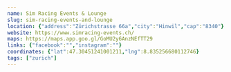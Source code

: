 ```yaml
---
name: Sim Racing Events & Lounge
slug: sim-racing-events-and-lounge
location: {"address":"Zürichstrasse 66a","city":"Hinwil","cap":"8340"}
website: https://www.simracing-events.ch/
maps: https://maps.app.goo.gl/GoMU2y6AnzNEfTT29
links: {"facebook":"","instagram":""}
coordinates: {"lat":47.30451241001211,"lng":8.835256680112746}
tags: ["zurich"]
---
```

